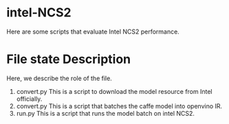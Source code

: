 # intel-NCS2 
Here are some scripts that evaluate Intel NCS2 performance.
# File state Description
Here, we describe the role of the file.
1. convert.py
This is a script to download the model resource from Intel officially.
2. convert.py
This is a script that batches the caffe model into openvino IR.
3. run.py
This is a script that runs the model batch on intel NCS2.
